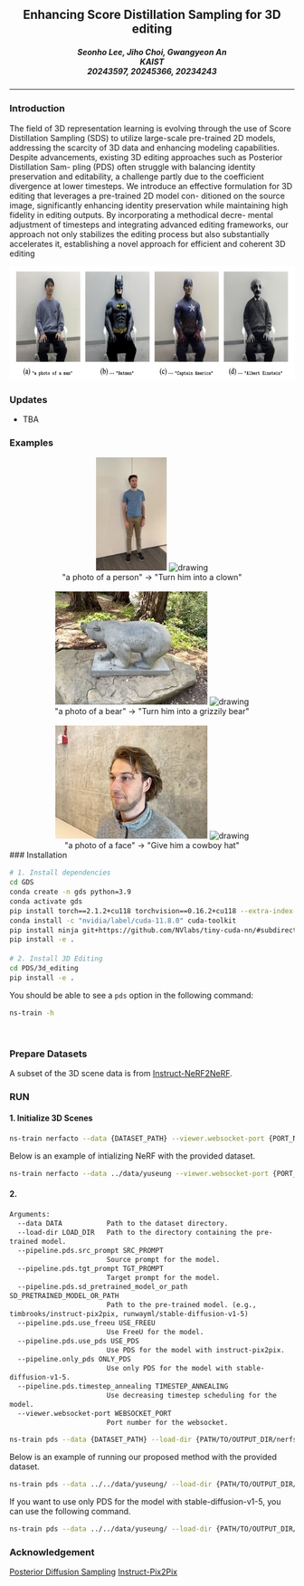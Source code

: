 <h2 align="center">
    Enhancing Score Distillation Sampling for 3D editing
</h2>
<h5 align="center">
    Seonho Lee, Jiho Choi, Gwangyeon An<br>
    KAIST<br>
    20243597, 20245366, 20234243<br>
  <!-- <a href="https://arxiv.org/pdf/2203.11876.pdf">arXiv</a> |
  <a href="https://www.mmlab-ntu.com/project/ovdetr/index.html">Project Page</a> |
  <a href="https://github.com/yuhangzang/OV-DETR">Code</a> -->
</h5>

---

### Introduction

The field of 3D representation learning is evolving through the use of
Score Distillation Sampling (SDS) to utilize large-scale pre-trained 2D models,
addressing the scarcity of 3D data and enhancing modeling capabilities. Despite
advancements, existing 3D editing approaches such as Posterior Distillation Sam-
pling (PDS) often struggle with balancing identity preservation and editability, a
challenge partly due to the coefficient divergence at lower timesteps. We introduce
an effective formulation for 3D editing that leverages a pre-trained 2D model con-
ditioned on the source image, significantly enhancing identity preservation while
maintaining high fidelity in editing outputs. By incorporating a methodical decre-
mental adjustment of timesteps and integrating advanced editing frameworks, our
approach not only stabilizes the editing process but also substantially accelerates
it, establishing a novel approach for efficient and coherent 3D editing

<div align="center">
    <img src="assets/figure_01.png" alt="drawing" height="200em"/>
</div>

### Updates

- TBA


### Examples

<div align="center">
    <img src="assets/figure_02.png" alt="drawing" height="200em"/>
    <img src="assets/figure_02.gif" alt="drawing" height="200em"/>
    <div>
    "a photo of a person" → "Turn him into a clown"
    </div>
</div>

<br/>
<div align="center">
    <img src="assets/figure_03.jpg" alt="drawing" height="200em"/>
    <img src="assets/figure_03.gif" alt="drawing" height="200em"/>
    <div>
    "a photo of a bear" → "Turn him into a grizzily bear"
    </div>
</div>

<br/>
<div align="center">
    <img src="assets/figure_04.jpg" alt="drawing" height="200em"/>
    <img src="assets/figure_04.gif" alt="drawing" height="200em"/>
    <div>
    "a photo of a face" → "Give him a cowboy hat"
    </div>
</div>
### Installation

<!-- TODO: INSTALL.md -->

```bash
# 1. Install dependencies
cd GDS
conda create -n gds python=3.9
conda activate gds
pip install torch==2.1.2+cu118 torchvision==0.16.2+cu118 --extra-index-url https://download.pytorch.org/whl/cu118
conda install -c "nvidia/label/cuda-11.8.0" cuda-toolkit
pip install ninja git+https://github.com/NVlabs/tiny-cuda-nn/#subdirectory=bindings/torch
pip install -e .

# 2. Install 3D Editing
cd PDS/3d_editing
pip install -e .
```

You should be able to see a `pds` option in the following command:

```bash
ns-train -h
```
<br/>

### Prepare Datasets

A subset of the 3D scene data is from [Instruct-NeRF2NeRF](https://1drv.ms/f/s!AtxL_EOxFeYMk3rftsoc4L8cg0VS?e=Hhbprk).



### RUN

#### 1. Initialize 3D Scenes

```bash
ns-train nerfacto --data {DATASET_PATH} --viewer.websocket-port {PORT_NUMBER} --pipeline.model.use_appearance_embedding False
```

Below is an example of intializing NeRF with the provided dataset.

```bash
ns-train nerfacto --data ../data/yuseung --viewer.websocket-port {PORT_NUMBER} --pipeline.model.use_appearance_embedding False
```


#### 2. 


```
Arguments:
  --data DATA           Path to the dataset directory.
  --load-dir LOAD_DIR   Path to the directory containing the pre-trained model.
  --pipeline.pds.src_prompt SRC_PROMPT
                        Source prompt for the model.
  --pipeline.pds.tgt_prompt TGT_PROMPT
                        Target prompt for the model.
  --pipeline.pds.sd_pretrained_model_or_path SD_PRETRAINED_MODEL_OR_PATH
                        Path to the pre-trained model. (e.g., timbrooks/instruct-pix2pix, runwayml/stable-diffusion-v1-5)
  --pipeline.pds.use_freeu USE_FREEU
                        Use FreeU for the model. 
  --pipeline.pds.use_pds USE_PDS
                        Use PDS for the model with instruct-pix2pix.
  --pipeline.only_pds ONLY_PDS
                        Use only PDS for the model with stable-diffusion-v1-5.
  --pipeline.pds.timestep_annealing TIMESTEP_ANNEALING
                        Use decreasing timestep scheduling for the model.
  --viewer.websocket-port WEBSOCKET_PORT
                        Port number for the websocket.
```

```bash
ns-train pds --data {DATASET_PATH} --load-dir {PATH/TO/OUTPUT_DIR/nerfstudio_models} --pipeline.pds.src_prompt {SRC_PROMPT} --pipeline.pds.tgt_prompt {TGT_PROMPT} --pipeline.pds.sd_pretrained_model_or_path {SD_PRETRAINED_MODEL_OR_PATH} --pipeline.pds.use_freeu {USE_FREEU} --pipeline.pds.use_pds {USE_PDS} --pipeline.pds.timestep_annealing {TIMESTEP_ANNEALING} --viewer.websocket-port {port_number}
```

Below is an example of running our proposed method with the provided dataset.


```bash
ns-train pds --data ../../data/yuseung/ --load-dir {PATH/TO/OUTPUT_DIR/nerfstudio_models} --pipeline.pds.src_prompt "a photo of a man" --pipeline.pds.tgt_prompt "a photo of a Batman" --pipeline.pds.sd_pretrained_model_or_path timbrooks/instruct-pix2pix --pipeline.pds.use_freeu True --pipeline.pds.use_pds False --pipeline.pds.timestep_annealing True --viewer.websocket-port {port_number}
```

If you want to use only PDS for the model with stable-diffusion-v1-5, you can use the following command.

```bash
ns-train pds --data ../../data/yuseung/ --load-dir {PATH/TO/OUTPUT_DIR/nerfstudio_models} --pipeline.pds.src_prompt "a photo of a man" --pipeline.pds.tgt_prompt "a photo of a Batman" --pipeline.pds.sd_pretrained_model_or_path runwayml/stable-diffusion-v1-5 --pipeline.only_pds True --viewer.websocket-port {port_number}
```


### Acknowledgement

[Posterior Diffusion Sampling](https://github.com/KAIST-Visual-AI-Group/PDS)
[Instruct-Pix2Pix]()